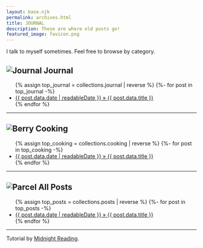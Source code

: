 ```yaml
---
layout: base.njk
permalink: archives.html
title: JOURNAL
description: These are where old posts go!
featured_image: favicon.png
---
```


I talk to myself sometimes. Feel free to browse by category.

## ![Journal](/images/journal.webp) Journal

<!--This next part shows all of your posts tagged "journal" in reverse chronological order-->

<ul class="none">
{% assign top_journal = collections.journal | reverse %}
{%- for post in top_journal -%}
  <li><a href="{{ post.data.permalink }}">{{ post.data.date | readableDate }} » {{ post.data.title }}</a></li>
{% endfor %}
</ul>

---
## ![Berry](/images/leppa.png) Cooking
<!--This next part shows all of your posts tagged "video-games" in reverse chronological order-->

<ul class="none">
{% assign top_cooking = collections.cooking | reverse %}
{%- for post in top_cooking -%}
  <li><a href="{{ post.data.permalink }}">{{ post.data.date | readableDate }} » {{ post.data.title }}</a></li>
{% endfor %}
</ul>

---

## ![Parcel](/images/parcel.webp) All Posts

<!--This next part shows all of your posts tagged "posts" in reverse chronological order-->

<ul class="none">
{% assign top_posts = collections.posts | reverse %}
{%- for post in top_posts -%}
  <li><a href="{{ post.data.permalink }}">{{ post.data.date | readableDate }} » {{ post.data.title }}</a></li>
{% endfor %}
</ul>

---

Tutorial by [Midnight Reading](https://renkotsuban.neocities.org/posts/2023-11-15-Migrating-to-Eleventy).

